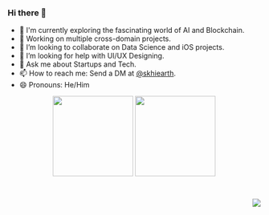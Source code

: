 ### Hi there 👋

- 🔭 I'm currently exploring the fascinating world of AI and Blockchain.
- 🌱 Working on multiple cross-domain projects.
- 👯 I’m looking to collaborate on Data Science and iOS projects.
- 🤔 I’m looking for help with UI/UX Designing.
- 💬 Ask me about Startups and Tech.
- 📫 How to reach me: Send a DM at [@skhiearth](https://www.linkedin.com/in/skhiearth).
- 😄 Pronouns: He/Him

<p align=center>
    <img height=160 align="center" src="https://github-readme-stats.vercel.app/api?username=skhiearth&show_icons=true&theme=gruvbox">
    <img height=160 align="center" src="https://github-readme-stats.vercel.app/api/top-langs/?username=skhiearth&layout=compact&theme=gruvbox">
</p>

<br><p align="right">![](https://visitor-badge.laobi.icu/badge?page_id=skhiearth.skhiearth)<br>
  
